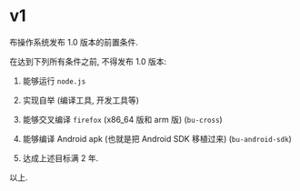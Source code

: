 # v1
布操作系统发布 1.0 版本的前置条件.

在达到下列所有条件之前, 不得发布 1.0 版本:

1. 能够运行 `node.js`

2. 实现自举 (编译工具, 开发工具等)

3. 能够交叉编译 `firefox` (x86_64 版和 arm 版)
   (`bu-cross`)

4. 能够编译 Android apk (也就是把 Android SDK 移植过来)
   (`bu-android-sdk`)

5. 达成上述目标满 2 年.

以上.
